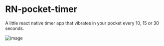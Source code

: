 # RN-pocket-timer

A little react native timer app that vibrates in your pocket every 10, 15 or 30 seconds. 


![image](<img width="509" alt="Screen Shot 2019-08-15 at 8 51 27 AM" src="https://user-images.githubusercontent.com/2327277/63107882-9c221b00-bf3a-11e9-8109-843f2628edb3.png">)
